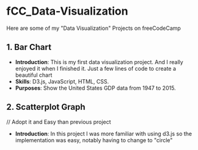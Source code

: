 # fCC_Data-Visualization
Here are some of my "Data Visualization" Projects on freeCodeCamp

## 1. Bar Chart
- **Introduction**: This is my first data visualization project. And I really enjoyed it when I finished it. Just a few lines of code to create a beautiful chart
- **Skills**: D3.js, JavaScript, HTML, CSS.
- **Purposes**: Show the United States GDP data from 1947 to 2015.

## 2. Scatterplot Graph
// Adopt it and Easy than previous project
- **Introduction**: In this project I was more familiar with using d3.js so the implementation was easy, notably having to change to "circle"